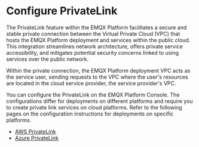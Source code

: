 # Configure PrivateLink

The PrivateLink feature within the EMQX Platform facilitates a secure and stable private connection between the Virtual Private Cloud (VPC) that hosts the EMQX Platform deployment and services within the public cloud. This integration streamlines network architecture, offers private service accessibility, and mitigates potential security concerns linked to using services over the public network.

Within the private connection, the EMQX Platform deployment VPC acts as the service user, sending requests to the VPC where the user's resources are located in the cloud service provider, the service provider's VPC.

You can configure the PrivateLink on the EMQX Platform Console. The configurations differ for deployments on different platforms and require you to create private link services on cloud platforms. Refer to the following pages on the configuration instructions for deployments on specific platforms.

- [AWS PrivateLink](./privatelink-aws.md)
- [Azure PrivateLink](./privatelink-azure.md)

